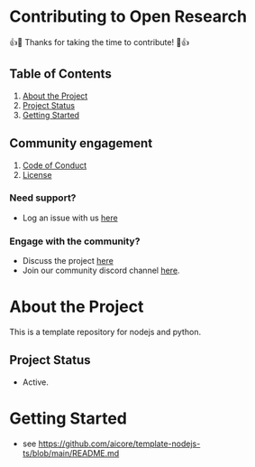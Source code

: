 # Contributing to Open Research
:+1::tada: Thanks for taking the time to contribute! :tada::+1:
## Table of Contents
1. [About the Project](#about-the-project)
1. [Project Status](#project-status)
1. [Getting Started](#getting-started)

## Community engagement
1. [Code of Conduct](https://github.com/aicore/template-nodejs-ts/blob/main/CODE_OF_CONDUCT.md)
1. [License](https://github.com/aicore/template-nodejs-ts/blob/main/LICENSE)
### Need support?
  * Log an issue with us [here](https://github.com/aicore/template-nodejs-ts/issues/new/choose)
### Engage with the community?    
  * Discuss the project [here](https://github.com/aicore/template-nodejs-ts/discussions)
  * Join our community discord channel [here](https://discord.gg/d3vr5bG57r).

# About the Project
This is a template repository for nodejs and python.

## Project Status
* Active.

# Getting Started
* see https://github.com/aicore/template-nodejs-ts/blob/main/README.md
